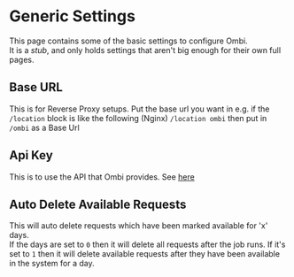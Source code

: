 # Generic Settings

This page contains some of the basic settings to configure Ombi.  
It is a _stub_, and only holds settings that aren't big enough for their own full pages.  

## Base URL

This is for Reverse Proxy setups. Put the base url you want in e.g. if the `/location` block is like the following (Nginx) `/location ombi` then put in `/ombi` as a Base Url

## Api Key

This is to use the API that Ombi provides. See [here](https://github.com/tidusjar/Ombi/wiki/Api-Information)

## Auto Delete Available Requests

This will auto delete requests which have been marked available for 'x' days.  
If the days are set to `0` then it will delete all requests after the job runs. If it's set to `1` then it will delete available requests after they have been available in the system for a day.  
